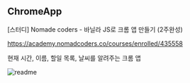 ## ChromeApp
[스터디] Nomade coders - 바닐라 JS로 크롬 앱 만들기 (2주완성)

https://academy.nomadcoders.co/courses/enrolled/435558



현재 시간, 이름, 할일 목록, 날씨를 알려주는 크롬 앱 

![readme](https://github.com/YuJieun/ChromeApp/blob/master/momentum/images/readme.png)



